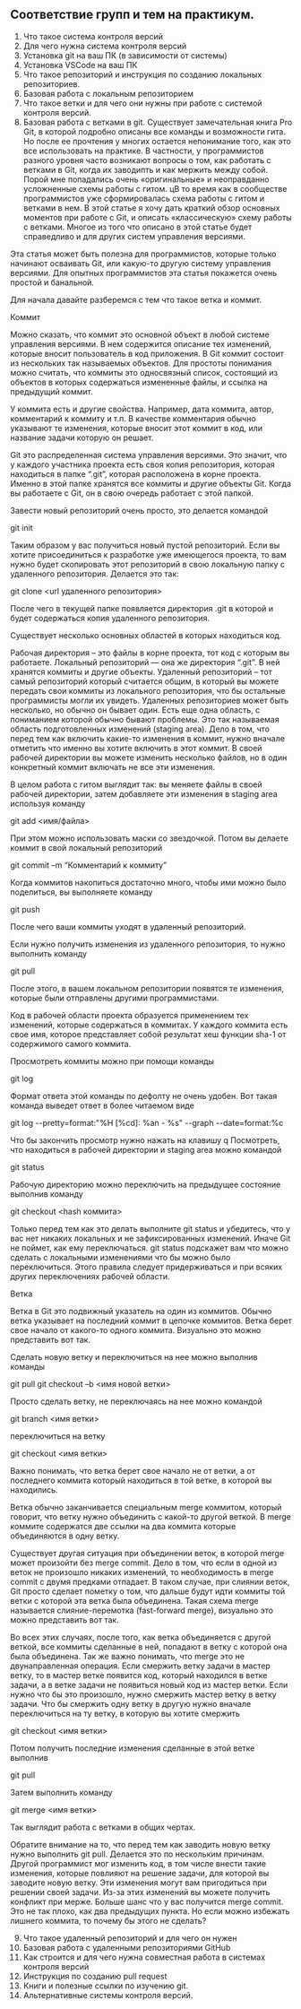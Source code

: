 ## Соответствие групп и тем на практикум.

1. Что такое система контроля версий
2. Для чего нужна система контроля версий
3. Установка git на ваш ПК (в зависимости от системы)
4. Установка VSCode на ваш ПК
5. Что такое репозиторий и инструкция по созданию локальных репозиториев.
6. Базовая работа с локальным репозиторием
7. Что такое ветки и для чего они нужны при работе с системой контроля версий.
8. Базовая работа с ветками в git.
Существует замечательная книга Pro Git, в которой подробно описаны все команды и возможности гита. Но после ее прочтения у многих остается непонимание того, как это все использовать на практике. В частности, у программистов разного уровня часто возникают вопросы о том, как работать с ветками в Git, когда их заводипть и как мержить между собой. Порой мне попадались очень «оригинальные» и неоправданно усложненные схемы работы с гитом. цВ то время как в сообществе программистов уже сформировалась схема работы с гитом и ветками в нем. В этой статье я хочу дать краткий обзор основных моментов при работе с Git, и описать «классическую» схему работы с ветками. Многое из того что описано в этой статье будет справедливо и для других систем управления версиями.

Эта статья может быть полезна для программистов, которые только начинают осваивать Git, или какую-то другую систему управления версиями. Для опытных программистов эта статья покажется очень простой и банальной.

Для начала давайте разберемся с тем что такое ветка и коммит.

Коммит

Можно сказать, что коммит это основной объект в любой системе управления версиями. В нем содержится описание тех изменений, которые вносит пользователь в код приложения. В Git коммит состоит из нескольких так называемых объектов. Для простоты понимания можно считать, что коммиты это односвязный список, состоящий из объектов в которых содержаться измененные файлы, и ссылка на предыдущий коммит.



У коммита есть и другие свойства. Например, дата коммита, автор, комментарий к коммиту и т.п.
В качестве комментария обычно указывают те изменения, которые вносит этот коммит в код, или название задачи которую он решает.

Git это распределенная система управления версиями. Это значит, что у каждого участника проекта есть своя копия репозитория, которая находиться в папке “.git”, которая расположена в корне проекта. Именно в этой папке хранятся все коммиты и другие объекты Git. Когда вы работаете с Git, он в свою очередь работает с этой папкой.

Завести новый репозиторий очень просто, это делается командой

git init

Таким образом у вас получиться новый пустой репозиторий. Если вы хотите присоединиться к разработке уже имеющегося проекта, то вам нужно будет скопировать этот репозиторий в свою локальную папку с удаленного репозитория. Делается это так:

git clone <url удаленного репозитория>

После чего в текущей папке появляется директория .git в которой и будет содержаться копия удаленного репозитория.

Существует несколько основных областей в которых находиться код.

Рабочая директория – это файлы в корне проекта, тот код с которым вы работаете.
Локальный репозиторий — она же директория “.git”. В ней хранятся коммиты и другие объекты.
Удаленный репозиторий – тот самый репозиторий который считается общим, в который вы можете передать свои коммиты из локального репозитория, что бы остальные программисты могли их увидеть. Удаленных репозиториев может быть несколько, но обычно он бывает один.
Есть еще одна область, с пониманием которой обычно бывают проблемы. Это так называемая область подготовленных изменений (staging area). Дело в том, что перед тем как включить какие-то изменения в коммит, нужно вначале отметить что именно вы хотите включить в этот коммит. В своей рабочей директории вы можете изменить несколько файлов, но в один конкретный коммит включать не все эти изменения.

В целом работа с гитом выглядит так: вы меняете файлы в своей рабочей директории, затем добавляете эти изменения в staging area используя команду

git add <имя/файла>

При этом можно использовать маски со звездочкой.
Потом вы делаете коммит в свой локальный репозиторий

git commit –m “Комментарий к коммиту”

Когда коммитов накопиться достаточно много, чтобы ими можно было поделиться, вы выполняете команду

git push

После чего ваши коммиты уходят в удаленный репозиторий.

Если нужно получить изменения из удаленного репозитория, то нужно выполнить команду

git pull

После этого, в вашем локальном репозитории появятся те изменения, которые были отправлены другими программистами.

Код в рабочей области проекта образуется применением тех изменений, которые содержаться в коммитах. У каждого коммита есть свое имя, которое представляет собой результат хеш функции sha-1 от содержимого самого коммита.

Просмотреть коммиты можно при помощи команды

git log

Формат ответа этой команды по дефолту не очень удобен. Вот такая команда выведет ответ в более читаемом виде

git log --pretty=format:"%H [%cd]: %an - %s" --graph --date=format:%c

Что бы закончить просмотр нужно нажать на клавишу q
Посмотреть, что находиться в рабочей директории и staging area можно командой

git status

Рабочую директорию можно переключить на предыдущее состояние выполнив команду

git checkout <hash коммита>

Только перед тем как это делать выполните git status и убедитесь, что у вас нет никаких локальных и не зафиксированных изменений. Иначе Git не поймет, как ему переключаться. git status подскажет вам что можно сделать с локальными изменениями что бы можно было переключиться. Этого правила следует придерживаться и при всяких других переключениях рабочей области.

Ветка

Ветка в Git это подвижный указатель на один из коммитов. Обычно ветка указывает на последний коммит в цепочке коммитов. Ветка берет свое начало от какого-то одного коммита. Визуально это можно представить вот так.



Сделать новую ветку и переключиться на нее можно выполнив команды

git pull
git checkout –b <имя новой ветки>


Просто сделать ветку, не переключаясь на нее можно командой

git branch <имя ветки>

переключиться на ветку

git checkout <имя ветки>

Важно понимать, что ветка берет свое начало не от ветки, а от последнего коммита который находиться в той ветке, в которой вы находились.

Ветка обычно заканчивается специальным merge коммитом, который говорит, что ветку нужно объединить с какой-то другой веткой. В merge коммите содержатся две ссылки на два коммита которые объединяются в одну ветку.



Существует другая ситуация при объединении веток, в которой merge может произойти без merge commit. Дело в том, что если в одной из веток не произошло никаких изменений, то необходимость в merge commit с двумя предками отпадает. В таком случае, при слиянии веток, Git просто сделает пометку о том, что дальше будут идти коммиты той ветки с которой эта ветка была объединена. Такая схема merge называется слияние-перемотка (fast-forward merge), визуально это можно представить вот так.



Во всех этих случаях, после того, как ветка объединяется с другой веткой, все коммиты сделанные в ней, попадают в ветку с которой она была объединена. Так же важно понимать, что merge это не двунаправленная операция. Если смержить ветку задачи в мастер ветку, то в мастер ветке появится код, который находился в ветке задачи, а в ветке задачи не появиться новый код из мастер ветки. Если нужно что бы это произошло, нужно смержить мастер ветку в ветку задачи.
Что бы смержить одну ветку в другую нужно вначале переключиться на ту ветку, в которую вы хотите смержить

git checkout <имя ветки>

Потом получить последние изменения сделанные в этой ветке выполнив

git pull

Затем выполнить команду

git merge <имя ветки>

Так выглядит работа с ветками в общих чертах.

Обратите внимание на то, что перед тем как заводить новую ветку нужно выполнить git pull. Делается это по нескольким причинам.
Другой программист мог изменить код, в том числе внести такие изменения, которые повлияют на решение задачи, для которой вы заводите новую ветку. Эти изменения могут вам пригодиться при решении своей задачи.
Из-за этих изменений вы можете получить конфликт при мерже.
Больше шанс что у вас получится merge commit. Это не так плохо, как два предыдущих пункта. Но если можно избежать лишнего коммита, то почему бы этого не сделать?

9. Что такое удаленный репозиторий и для чего он нужен
10. Базовая работа с удаленными репозиториями GitHub
11. Как строится и для чего нужна совместная работа в системах контроля версий
12. Инструкция по созданию pull request
13. Книги и полезные ссылки по изучению git.
14. Альтернативные системы контроля версий.